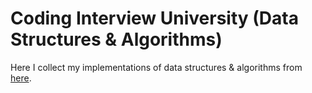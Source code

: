 # Coding Interview University (Data Structures & Algorithms)

Here I collect my implementations of data structures & algorithms from [here](https://github.com/sergey-pashaev/coding-interview-university/tree/progress#data-structures).
